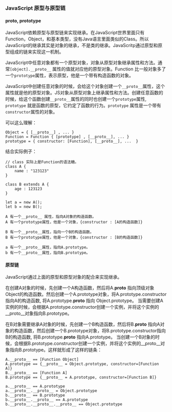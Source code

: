 ### JavaScript 原型与原型链

#### __proto__, prototype  

JavaScript依赖原型与原型链来实现继承。在JavaScript世界里面只有Function，Object，和基本类型，没有Java语言里面类似的Class。所以JavaScript的继承其实是对象的继承，不是类的继承。JavaScritp通过原型和原型组成的链来实现这一机制。

JavaScript中任意对象都有一个原型对象，对象从原型对象继承属性和方法。通常`[object].__proto__` 属性的值就对应他的原型对象。Function 比一般对象多了一个`prototype`属性，表示原型，他是一个带有构造函数的对象。

JavaScript中创建任意对象的时候，会给这个对象创建一个`__proto__`属性，这个属性就是他的原型对象。JS对象从原型对象上继承属性和方法。创建任意函数的时候，给这个函数创建`__proto__`属性的同时也创建一个`prototype`属性, `prototype` 就是函数的原型，它约定了函数的行为。`prototype` 属性是一个带有`constructor`属性的对象。

可以这么理解：
```
Object = { [__proto__] , ... }
Function = Function { [prototype] , [__proto__], ... } 
prototype = { constructor: [Function], [__proto__], ...  }
```

结合实际例子：
```
// class 实际上是Function的语法糖。
class A {
	name : "123123"
}

class B extends A {
	age : 123123
}

let a = new A();
let b = new B();

A 有一个__proto__ 属性，指向A对象的构造函数。
A 有一个prototype属性，他是一个对象，{constructor : [A的构造函数]}

B 有一个__proto__属性，指向一个B的构造函数。
B 有一个prototype属性，他是一个对象，{constructor : [B的构造函数]}

a 有一个__proto__属性，指向A.prototype。
b 有一个__proto__属性，指向B.prototype。
```

#### 原型链

JavaScript通过上面的原型和原型对象的配合来实现继承。

在创建A对象的时候，先创建一个A构造函数，然后将A.__proto__ 指向顶级对象Object的构造函数。然后创建一个A.prototype对象，将A.prototype.constructor指向A的构造函数, 将A.prototype.__proto__ 指向 Object.prototype。
当需要创建A实例的时候，会根据A.prototype.constructor创建一个实例，并将这个实例的__proto__对象指向B.prototype。

在B对象需要继承A对象的时候，先创建一个B构造函数，然后将B.__proto__ 指向A对象的构造函数，然后创建一个B.prototype对象，将B.prototype.constructor指向B的构造函数, 将B.prototype.__proto__ 指向A.prototype。
当创建一个B对象的时候，会根据B.prototype.constructor创建一个实例，并将这个实例的__proto__对象指向B.prototype。这样就形成了这样的链条：

```
A.__proto__ == [Function Object]
A.prototype == {__proto__ = Object.prototype, constructor=[Function A]}
B.__proto__ == [Function A]
B.prototype == {__proto__ = A.prototype, constructor=[Function B]}

a.__proto__ == A.prototype
a.__proto__.__proto__ = Object.prototype
b.__proto__ == B.prototype
b.__proto__.__proto__ == A.prototype
b.__proto__.__proto__.__proto__ == Object.prototype
```
